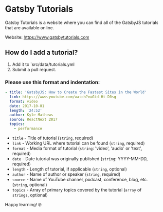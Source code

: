 # Gatsby Tutorials

Gatsby Tutorials is a website where you can find all of the GatsbyJS tutorials that are available online.

Website: https://www.gatsbytutorials.com

## How do I add a tutorial?

1. Add it to `src/data/tutorials.yml
2. Submit a pull request.

### Please use this format and indentation:

```yaml
- title: 'GatsbyJS: How to Create the Fastest Sites in the World'
  link: https://www.youtube.com/watch?v=Gtd-Ht-D0sg
  format: video
  date: 2017-10-01
  length: '24:52'
  author: Kyle Mathews
  source: ReactNext 2017
  topics:
    - performance
```

- `title` - Title of tutorial (`string`, required)
- `link` - Working URL where tutorial can be found (`string`, required)
- `format` - Media format of tutorial (`string`: 'video', 'audio' or 'text', required)
- `date` - Date tutorial was originally published (`string`: YYYY-MM-DD, required)
- `length` - Length of tutorial, if applicable (`string`, optional)
- `author` - Name of author or speaker (`string`, required)
- `source` - Name of YouTube channel, podcast, conference, blog, etc. (`string`, optional)
- `topics` - Array of primary topics covered by the tutorial (`array` of `strings`, optional)

Happy learning! 🤓